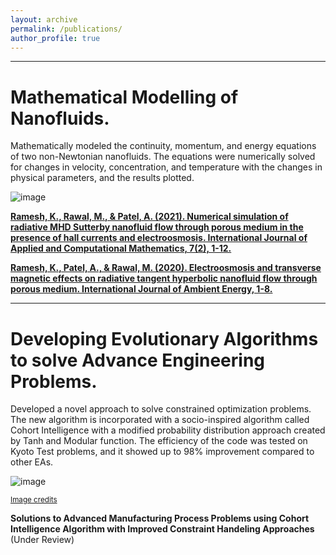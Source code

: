 ```yaml
---
layout: archive
permalink: /publications/
author_profile: true
---
```


- - -
Mathematical Modelling of Nanofluids.
======
Mathematically modeled the continuity, momentum, and energy equations of two non-Newtonian nanofluids. The equations were numerically solved for changes in velocity, concentration, and temperature with the changes in physical parameters, and the results plotted.


![image](https://user-images.githubusercontent.com/117113574/212190792-8292f379-65c5-466d-8f09-60d7ddfdb84f.png)

**[Ramesh, K., Rawal, M., & Patel, A. (2021). Numerical simulation of radiative MHD Sutterby nanofluid flow through porous medium in the presence of hall currents and electroosmosis. International Journal of Applied and Computational Mathematics, 7(2), 1-12.](https://doi.org/10.1007/s40819-021-00971-1)**

**[Ramesh, K., Patel, A., & Rawal, M. (2020). Electroosmosis and transverse magnetic effects on radiative tangent hyperbolic nanofluid flow through porous medium. International Journal of Ambient Energy, 1-8.](https://doi.org/10.1080/01430750.2020.1862912)**
- - -

Developing Evolutionary Algorithms to solve Advance Engineering Problems.
======
Developed a novel approach to solve constrained optimization problems. The new algorithm is incorporated with a socio-inspired algorithm called Cohort Intelligence with a modified probability distribution approach created by Tanh and Modular function. The efficiency of the code was tested on Kyoto Test problems, and it showed up to 98% improvement compared to other EAs.

![image](https://user-images.githubusercontent.com/117113574/212191597-34c1b88b-a954-4a18-aa45-395835a37021.png)

<sub> [Image credits](https://doi.org/10.1080/17445760.2016.1242728) </sub>

**Solutions to Advanced Manufacturing Process Problems using Cohort Intelligence Algorithm with Improved Constraint Handeling Approaches** (Under Review)
